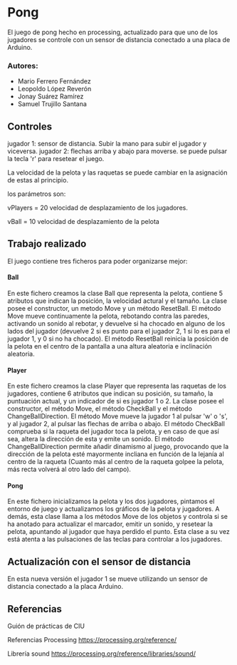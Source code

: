 # Pong
El juego de pong hecho en processing, actualizado para que uno de los jugadores se controle con un sensor de distancia conectado a una placa de Arduino.

### Autores:
- Mario Ferrero Fernández 
- Leopoldo López Reverón
- Jonay Suárez Ramírez
- Samuel Trujillo Santana

## Controles
jugador 1: sensor de distancia. Subir la mano para subir el jugador y viceversa.
jugador 2: flechas arriba y abajo para moverse.
se puede pulsar la tecla 'r' para resetear el juego.

La velocidad de la pelota y las raquetas se puede cambiar en la asignación de estas al principio.

los parámetros son:

vPlayers = 20 velocidad de desplazamiento de los jugadores.

vBall = 10 velocidad de desplazamiento de la pelota

## Trabajo realizado
El juego contiene tres ficheros para poder organizarse mejor:

#### Ball
En este fichero creamos la clase Ball que representa la pelota, contiene 5 atributos que indican la posición, la velocidad actural y el tamaño. La clase posee el constructor, un metodo Move y un método ResetBall. El método Move mueve continuamente la pelota, rebotando contra las paredes, activando un sonido al rebotar, y devuelve si ha chocado en alguno de los lados del jugador (devuelve 2 si es punto para el jugador 2,  1 si lo es para el jugador 1, y 0 si no ha chocado). El método ResetBall reinicia la posición de la pelota en el centro de la pantalla a una altura aleatoria e inclinación aleatoria.

#### Player
En este fichero creamos la clase Player que representa las raquetas de los jugadores, contiene 6 atributos que indican su posición, su tamaño, la puntuación actual, y un indicador de si es jugador 1 o 2. La clase posee el constructor, el método Move, el método CheckBall y el método ChangeBallDirection. El método Move mueve la jugador 1 al pulsar 'w' o 's', y al jugador 2, al pulsar las flechas de arriba o abajo. El método CheckBall comprueba si la raqueta del jugador toca la pelota, y en caso de que así sea, altera la dirección de esta y emite un sonido. El método ChangeBallDirection permite añadir dinamismo al juego, provocando que la dirección de la pelota esté mayormente incliana en función de la lejanía al centro de la raqueta
(Cuanto más al centro de la raqueta golpee la pelota, más recta volverá al otro lado del campo).

#### Pong
En este fichero inicializamos la pelota y los dos jugadores, pintamos el entorno de juego y actualizamos los gráficos de la pelota y jugadores. A demás, esta clase llama a los métodos Move de los objetos y controla si se ha anotado para actualizar el marcador, emitir un sonido, y resetear la pelota, apuntando al jugador que haya perdido el punto. Esta clase a su vez está atenta a las pulsaciones de las teclas para controlar a los jugadores.

## Actualización con el sensor de distancia
En esta nueva versión el jugador 1 se mueve utilizando un sensor de distancia conectado a la placa Arduino.

## Referencias
Guión de prácticas de CIU

Referencias Processing https://processing.org/reference/

Librería sound https://processing.org/reference/libraries/sound/
